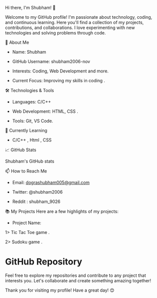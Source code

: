 Hi there, I'm Shubham! 👋

Welcome to my GitHub profile! I'm passionate about technology, coding, and continuous learning. Here you'll find a collection of my projects, contributions, and collaborations.
I love experimenting with new technologies and solving problems through code.

🚀 About Me

* Name: Shubham

* GitHub Username: shubham2006-nov

* Interests: Coding, Web Development  and more.

* Current Focus: Improving my skills in coding .

🛠️ Technologies & Tools

* Languages: C/C++

* Web Development: HTML, CSS .

* Tools: Git, VS Code.

🌱 Currently Learning

* C/C++ , Html , CSS 

📈 GitHub Stats

Shubham's GitHub stats

📫 How to Reach Me

* Email: dograshubham005@gmail.com

* Twitter: @shubham2006

* Reddit : shubham_9026 

📚 My Projects
 Here are a few highlights of my projects:

 * Project Name: 

1> Tic Tac Toe game .

2> Sudoku game .

# GitHub Repository

Feel free to explore my repositories and contribute to any project that interests you. Let's collaborate and create something amazing together!

Thank you for visiting my profile! Have a great day! 😊

